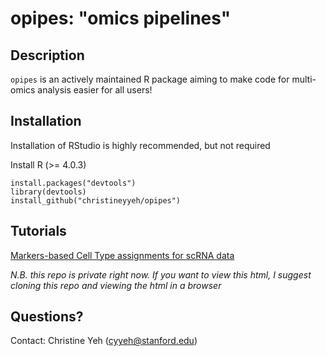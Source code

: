 # opipes: "omics pipelines"

## Description
`opipes` is an actively maintained R package aiming to make code for multi-omics analysis easier for all users! 

## Installation

Installation of RStudio is highly recommended, but not required

Install R (>= 4.0.3) 

```
install.packages("devtools")
library(devtools)
install_github("christineyyeh/opipes")
```

## Tutorials 
[Markers-based Cell Type assignments for scRNA data](https://github.com/christineyyeh/opipes/blob/gh-pages/vignettes/cell_type_assignments.html)

_N.B. this repo is private right now. If you want to view this html, I suggest cloning this repo and viewing the html in a browser_

## Questions? 
Contact: Christine Yeh (cyyeh@stanford.edu)

